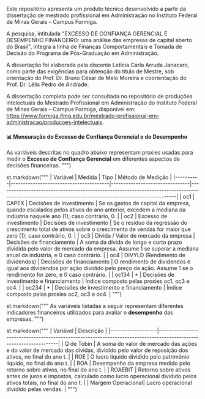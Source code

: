 Este repositório apresenta um produto técnico desenvolvido a partir da dissertação de mestrado profissional em Administração no Instituto Federal de Minas Gerais – Campus Formiga.

A pesquisa, intitulada "EXCESSO DE CONFIANÇA GERENCIAL E DESEMPENHO FINANCEIRO: uma análise das empresas de capital aberto do Brasil", integra a linha de Finanças Comportamentais e Tomada de Decisão do Programa de Pós-Graduação em Administração.

A dissertação foi elaborada pela discente Letícia Carla Arruda Janacaro, como parte das exigências para obtenção do título de Mestre, sob orientação do Prof. Dr. Bruno César de Melo Moreira e coorientação do Prof. Dr. Lélis Pedro de Andrade.

A dissertação completa pode ser consultada no repositório de produções intelectuais do Mestrado Profissional em Administração do Instituto Federal de Minas Gerais – Campus Formiga, disponível em: https://www.formiga.ifmg.edu.br/mestrado-profissional-em-administracao/producoes-intelectuais.

#### 📊 Mensuração do Excesso de Confiança Gerencial e do Desempenho
As variáveis descritas no quadro abaixo representam proxies usadas para medir o **Excesso de Confiança Gerencial** em diferentes aspectos de decisões financeiras.
""")

st.markdown("""
| Variável | Medida                                | Tipo                           | Método de Medição                                                                                                                                    |
|----------|----------------------------------------|--------------------------------|------------------------------------------------------------------------------------------------------------------------------------------------------|
| oc1      | CAPEX                                  | Decisões de investimento       | Se os gastos de capital da empresa, quando escalados pelos ativos do ano anterior, excedem a mediana da indústria naquele ano (1); caso contrário, 0. |
| oc2      | Excesso de investimento                | Decisões de investimento       | Se o resíduo da regressão do crescimento total de ativos sobre o crescimento de vendas for maior que zero (1); caso contrário, 0.                   |
| oc3      | Dívida / Valor de mercado da empresa   | Decisões de financiamento      | A soma da dívida de longo e curto prazo dividida pelo valor de mercado da empresa. Assume 1 se superar a mediana anual da indústria, e 0 caso contrário. |
| oc4      | DIVYLD (Rendimento de dividendos)      | Decisões de financiamento      | O rendimento de dividendos é igual aos dividendos por ação dividido pelo preço da ação. Assume 1 se o rendimento for zero, e 0 caso contrário.      |
| oc134    | *                                      | Decisões de investimento e financiamento | Índice composto pelas proxies oc1, oc3 e oc4.                                                                                                   |
| oc234    | *                                      | Decisões de investimento e financiamento | Índice composto pelas proxies oc2, oc3 e oc4.                                                                                                   |
""")

st.markdown("""
As variáveis listadas a seguir representam diferentes indicadores financeiros utilizados para avaliar o **desempenho** das empresas.
""")

st.markdown("""
| Variável          | Descrição                                                                                                         |
|-------------------|-------------------------------------------------------------------------------------------------------------------|
| Q de Tobin        | A soma do valor de mercado das ações e do valor de mercado das dívidas, dividido pelo valor de reposição dos ativos, no final do ano t. |
| ROE               | O lucro líquido dividido pelo patrimônio líquido, no final do ano t.                                              |
| ROA               | Desempenho da empresa medido pelo retorno sobre ativos, no final do ano t.                                        |
| ROAEBIT           | Retorno sobre ativos antes de juros e impostos, calculado como lucro operacional dividido pelos ativos totais, no final do ano t. |
| Margem Operacional| Lucro operacional dividido pelas vendas.                                                                          |
""")
